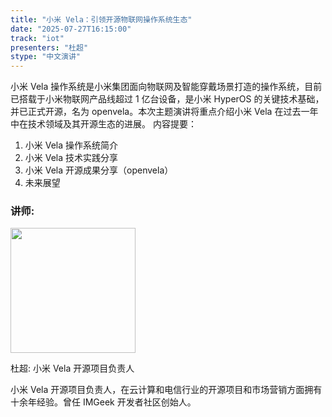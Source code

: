 ```yaml
---
title: "小米 Vela：引领开源物联网操作系统生态"
date: "2025-07-27T16:15:00"
track: "iot"
presenters: "杜超"
stype: "中文演讲"
---
```


小米 Vela 操作系统是小米集团面向物联网及智能穿戴场景打造的操作系统，目前已搭载于小米物联网产品线超过 1 亿台设备，是小米 HyperOS 的关键技术基础，并已正式开源，名为 openvela。本次主题演讲将重点介绍小米 Vela 在过去一年中在技术领域及其开源生态的进展。
内容提要：
1. 小米 Vela 操作系统简介
2. 小米 Vela 技术实践分享
3. 小米 Vela 开源成果分享（openvela）
4. 未来展望

### 讲师:

<img src="https://sessionize.com/image/89b0-400o400o1-n5h9DHWwDzRuje2NQEGABt.jpg" width="200" /><br/>

杜超: 小米 Vela 开源项目负责人

小米 Vela 开源项目负责人，在云计算和电信行业的开源项目和市场营销方面拥有十余年经验。曾任 IMGeek 开发者社区创始人。